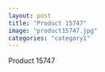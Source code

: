 ```yaml
---
layout: post
title: "Product 15747"
image: "product15747.jpg"
categories: "category1"
---
```

Product 15747
